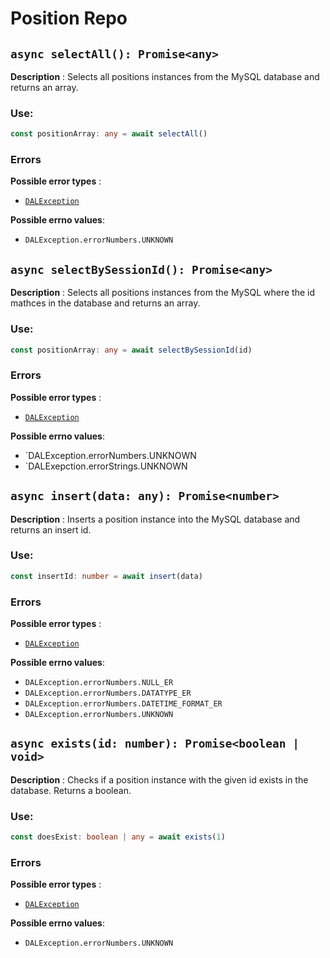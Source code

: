 # Position Repo

## `async selectAll(): Promise<any>`

**Description** : Selects all positions instances from the MySQL database and returns an array.
### Use:
```typescript
const positionArray: any = await selectAll()
```

### Errors

**Possible error types** : 
* [`DALException`](https://github.com/Conan-TIGK10/Backend/blob/development/conan-backend/src/dal/DALException.md)

**Possible errno values**:
* `DALException.errorNumbers.UNKNOWN`

## `async selectBySessionId(): Promise<any>`

**Description** : Selects all positions instances from the MySQL where the id mathces in the database and returns an array.
### Use:
```typescript
const positionArray: any = await selectBySessionId(id)
```

### Errors

**Possible error types** : 
* [`DALException`](https://github.com/Conan-TIGK10/Backend/blob/development/conan-backend/src/dal/DALException.md)

**Possible errno values**:
* `DALException.errorNumbers.UNKNOWN
* `DALExepction.errorStrings.UNKNOWN

## `async insert(data: any): Promise<number>`

**Description** : Inserts a position instance into the MySQL database and returns an insert id.
### Use:
```typescript
const insertId: number = await insert(data)
```
### Errors

**Possible error types** : 
* [`DALException`](https://github.com/Conan-TIGK10/Backend/blob/development/conan-backend/src/dal/DALException.md)

**Possible errno values**:
* `DALException.errorNumbers.NULL_ER`
* `DALException.errorNumbers.DATATYPE_ER`
* `DALException.errorNumbers.DATETIME_FORMAT_ER`
* `DALException.errorNumbers.UNKNOWN`

## `async exists(id: number): Promise<boolean | void>`

**Description** : Checks if a position instance with the given id exists in the database. Returns a boolean.
### Use:
```typescript
const doesExist: boolean | any = await exists(1)
```
### Errors

**Possible error types** : 
* [`DALException`](https://github.com/Conan-TIGK10/Backend/blob/development/conan-backend/src/dal/DALException.md)

**Possible errno values**:
* `DALException.errorNumbers.UNKNOWN`
